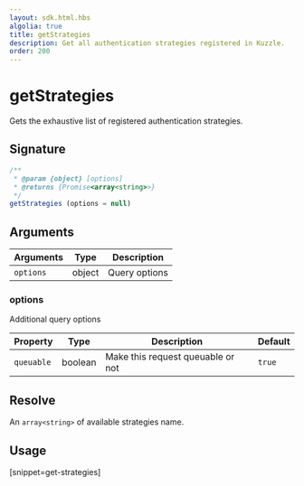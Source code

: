 ```yaml
---
layout: sdk.html.hbs
algolia: true
title: getStrategies
description: Get all authentication strategies registered in Kuzzle.
order: 200
---
```


# getStrategies

Gets the exhaustive list of registered authentication strategies.

## Signature

```javascript
/**
 * @param {object} [options]
 * @returns {Promise<array<string>>}
 */
getStrategies (options = null)
```

## Arguments

| Arguments    | Type    | Description
|--------------|---------|-------------
| `options` | object | Query options

### **options**

Additional query options

| Property     | Type    | Description                       | Default
| ---------- | ------- | --------------------------------- | -------
| `queuable` | boolean | Make this request queuable or not | `true`

## Resolve

An `array<string>` of available strategies name.

## Usage

[snippet=get-strategies]
